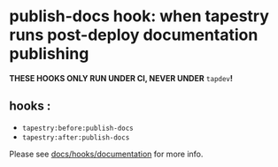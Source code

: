 # publish-docs hook: when tapestry runs post-deploy documentation publishing

**THESE HOOKS ONLY RUN UNDER CI, NEVER UNDER** `tapdev`**!**

## hooks :
* `tapestry:before:publish-docs`
* `tapestry:after:publish-docs`

Please see [docs/hooks/documentation](../documentation.md) for more info.
